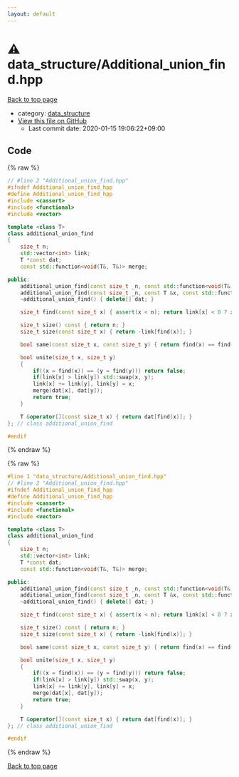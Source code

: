 ```yaml
---
layout: default
---
```


<!-- mathjax config similar to math.stackexchange -->
<script type="text/javascript" async
  src="https://cdnjs.cloudflare.com/ajax/libs/mathjax/2.7.5/MathJax.js?config=TeX-MML-AM_CHTML">
</script>
<script type="text/x-mathjax-config">
  MathJax.Hub.Config({
    TeX: { equationNumbers: { autoNumber: "AMS" }},
    tex2jax: {
      inlineMath: [ ['$','$'] ],
      processEscapes: true
    },
    "HTML-CSS": { matchFontHeight: false },
    displayAlign: "left",
    displayIndent: "2em"
  });
</script>

<script type="text/javascript" src="https://cdnjs.cloudflare.com/ajax/libs/jquery/3.4.1/jquery.min.js"></script>
<script src="https://cdn.jsdelivr.net/npm/jquery-balloon-js@1.1.2/jquery.balloon.min.js" integrity="sha256-ZEYs9VrgAeNuPvs15E39OsyOJaIkXEEt10fzxJ20+2I=" crossorigin="anonymous"></script>
<script type="text/javascript" src="../../assets/js/copy-button.js"></script>
<link rel="stylesheet" href="../../assets/css/copy-button.css" />


# :warning: data_structure/Additional_union_find.hpp

<a href="../../index.html">Back to top page</a>

* category: <a href="../../index.html#c8f6850ec2ec3fb32f203c1f4e3c2fd2">data_structure</a>
* <a href="{{ site.github.repository_url }}/blob/master/data_structure/Additional_union_find.hpp">View this file on GitHub</a>
    - Last commit date: 2020-01-15 19:06:22+09:00




## Code

<a id="unbundled"></a>
{% raw %}
```cpp
// #line 2 "Additional_union_find.hpp"
#ifndef Additional_union_find_hpp
#define Additional_union_find_hpp
#include <cassert>
#include <functional>
#include <vector>

template <class T>
class additional_union_find
{
    size_t n;
    std::vector<int> link;
    T *const dat;
    const std::function<void(T&, T&)> merge;

public:
    additional_union_find(const size_t _n, const std::function<void(T&, T&)> &f) : n(_n), link(n, -1), dat(new T[n]()), merge(f) {}
    additional_union_find(const size_t _n, const T &x, const std::function<void(T&, T&)> &f) : n(_n), link(n, -1), dat(new T[n](x)), merge(f) {}
    ~additional_union_find() { delete[] dat; }

    size_t find(const size_t x) { assert(x < n); return link[x] < 0 ? x : (link[x] = find(link[x])); }

    size_t size() const { return n; }
    size_t size(const size_t x) { return -link[find(x)]; }

    bool same(const size_t x, const size_t y) { return find(x) == find(y); }

    bool unite(size_t x, size_t y)
    {
        if((x = find(x)) == (y = find(y))) return false;
        if(link[x] > link[y]) std::swap(x, y);
        link[x] += link[y], link[y] = x;
        merge(dat[x], dat[y]);
        return true;
    }

    T &operator[](const size_t x) { return dat[find(x)]; }
}; // class additional_union_find

#endif

```
{% endraw %}

<a id="bundled"></a>
{% raw %}
```cpp
#line 1 "data_structure/Additional_union_find.hpp"
// #line 2 "Additional_union_find.hpp"
#ifndef Additional_union_find_hpp
#define Additional_union_find_hpp
#include <cassert>
#include <functional>
#include <vector>

template <class T>
class additional_union_find
{
    size_t n;
    std::vector<int> link;
    T *const dat;
    const std::function<void(T&, T&)> merge;

public:
    additional_union_find(const size_t _n, const std::function<void(T&, T&)> &f) : n(_n), link(n, -1), dat(new T[n]()), merge(f) {}
    additional_union_find(const size_t _n, const T &x, const std::function<void(T&, T&)> &f) : n(_n), link(n, -1), dat(new T[n](x)), merge(f) {}
    ~additional_union_find() { delete[] dat; }

    size_t find(const size_t x) { assert(x < n); return link[x] < 0 ? x : (link[x] = find(link[x])); }

    size_t size() const { return n; }
    size_t size(const size_t x) { return -link[find(x)]; }

    bool same(const size_t x, const size_t y) { return find(x) == find(y); }

    bool unite(size_t x, size_t y)
    {
        if((x = find(x)) == (y = find(y))) return false;
        if(link[x] > link[y]) std::swap(x, y);
        link[x] += link[y], link[y] = x;
        merge(dat[x], dat[y]);
        return true;
    }

    T &operator[](const size_t x) { return dat[find(x)]; }
}; // class additional_union_find

#endif

```
{% endraw %}

<a href="../../index.html">Back to top page</a>

